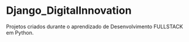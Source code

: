 # Django_DigitalInnovation
Projetos criados durante o aprendizado de Desenvolvimento FULLSTACK em Python.
